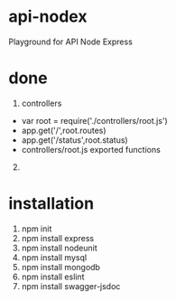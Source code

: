 # api-nodex
Playground for API Node Express

# done

1. controllers

* var root = require('./controllers/root.js')
* app.get('/',root.routes)
* app.get('/status',root.status)
* controllers/root.js exported functions

2. 

# installation

1. npm init
2. npm install express
3. npm install nodeunit
4. npm install mysql
5. npm install mongodb
6. npm install eslint
7. npm install swagger-jsdoc


